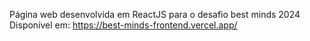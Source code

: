 Página web desenvolvida em ReactJS para o desafio best minds 2024  
Disponível em: https://best-minds-frontend.vercel.app/
